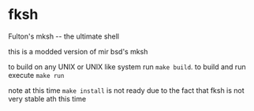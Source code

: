 # fksh
Fulton's mksh -- the ultimate shell

this is a modded version of mir bsd's mksh 

to build on any UNIX or UNIX like system run `make build`. to build and run execute `make run`

note at this time `make install` is not ready due to the fact that fksh is not very stable ath this time
